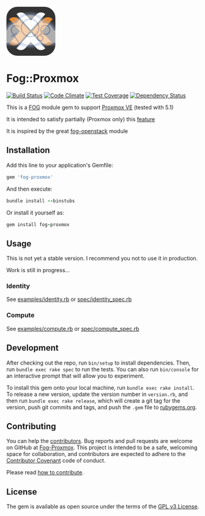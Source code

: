 ![Foreman](fogproxmox.png)

# Fog::Proxmox

[![Build Status](https://travis-ci.org/tristanrobert/fog-proxmox.svg?branch=develop)](https://travis-ci.org/tristanrobert/fog-proxmox)
[![Code Climate](https://codeclimate.com/github/tristanrobert/fog-proxmox.svg)](https://codeclimate.com/github/tristanrobert/fog-proxmox)
[![Test Coverage](https://api.codeclimate.com/v1/badges/8e40616906ff67dc51d3/test_coverage)](https://codeclimate.com/github/tristanrobert/fog-proxmox/test_coverage)
[![Dependency Status](https://beta.gemnasium.com/badges/github.com/tristanrobert/fog-proxmox.svg)](https://beta.gemnasium.com/projects/github.com/tristanrobert/fog-proxmox)

This is a [FOG](http://fog.io/) module gem to support [Proxmox VE](https://www.proxmox.com/en/proxmox-ve) (tested with 5.1)

It is intended to satisfy partially (Proxmox only) this [feature](https://github.com/fog/fog/issues/3644)

It is inspired by the great [fog-openstack](https://github.com/fog/fog-openstack) module

## Installation

Add this line to your application's Gemfile:

```ruby
gem 'fog-proxmox'
```

And then execute:

```ruby
bundle install --binstubs
```

Or install it yourself as:

```ruby
gem install fog-proxmox
```

## Usage

This is not yet a stable version. I recommend you not to use it in production.

Work is still in progress...

### Identity

See [examples/identity.rb](examples/identity.rb) or [spec/identity_spec.rb](spec/identity_spec.rb)

### Compute

See [examples/compute.rb](examples/compute.rb) or [spec/compute_spec.rb](spec/compute_spec.rb)


## Development

After checking out the repo, run `bin/setup` to install dependencies. Then, run `bundle exec rake spec` to run the tests. You can also run `bin/console` for an interactive prompt that will allow you to experiment.

To install this gem onto your local machine, run `bundle exec rake install`. To release a new version, update the version number in `version.rb`, and then run `bundle exec rake release`, which will create a git tag for the version, push git commits and tags, and push the `.gem` file to [rubygems.org](https://rubygems.org).

## Contributing

You can help the [contributors](CONTRIBUTORS.md).
Bug reports and pull requests are welcome on GitHub at [Fog-Proxmox](https://github.com/tristanrobert/fog-proxmox). This project is intended to be a safe, welcoming space for collaboration, and contributors are expected to adhere to the [Contributor Covenant](http://contributor-covenant.org) code of conduct.

Please read [how to contribute](CONTRIBUTING.md).

## License

The gem is available as open source under the terms of the [GPL v3 License](LICENSE).
